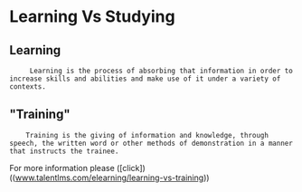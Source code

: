 # Learning Vs Studying  
## Learning
         Learning is the process of absorbing that information in order to increase skills and abilities and make use of it under a variety of contexts.  


## "Training"
        Training is the giving of information and knowledge, through speech, the written word or other methods of demonstration in a manner that instructs the trainee.   
For more information please ([click])((www.talentlms.com/elearning/learning-vs-training)) 
